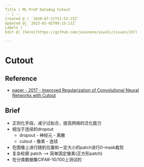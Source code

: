 ```yaml
---
Title | ML PreP DataAug Cutout
-- | --
Created @ | `2020-07-21T11:52:15Z`
Updated @| `2023-02-02T09:15:11Z`
Labels | ``
Edit @| [here](https://github.com/junxnone/aiwiki/issues/257)

---
```

# Cutout
## Reference
- [paper - 2017 - Improved Regularization of Convolutional Neural Networks with Cutout](https://arxiv.org/abs/1708.04552)

## Brief

- 正则化手段，减少过拟合，提高网络的泛化能力
- 相当于连续的dropout
  - dropout - 神经元 - 离散
  - cutout - 像素 - 连续
- 在图像上进行随机位置和一定大小的patch进行0-mask裁剪
- 复杂轮廓 patch --> 简单固定像素(正方形patch)
- 在分类数据集CIFAR-10/100上测试的


